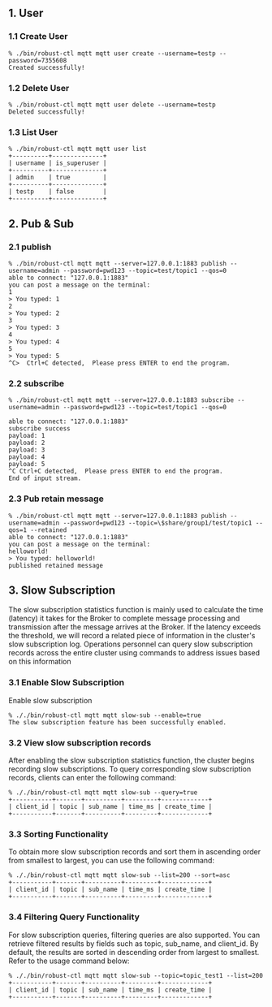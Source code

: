 ## 1. User
### 1.1 Create User
```console
% ./bin/robust-ctl mqtt mqtt user create --username=testp --password=7355608
Created successfully!
```

### 1.2 Delete User
```console
% ./bin/robust-ctl mqtt mqtt user delete --username=testp
Deleted successfully!
```

### 1.3 List User

```console
% ./bin/robust-ctl mqtt mqtt user list
+----------+--------------+
| username | is_superuser |
+----------+--------------+
| admin    | true         |
+----------+--------------+
| testp    | false        |
+----------+--------------+
```

## 2. Pub & Sub

### 2.1 publish
```console
% ./bin/robust-ctl mqtt mqtt --server=127.0.0.1:1883 publish --username=admin --password=pwd123 --topic=test/topic1 --qos=0
able to connect: "127.0.0.1:1883"
you can post a message on the terminal:
1
> You typed: 1
2
> You typed: 2
3
> You typed: 3
4
> You typed: 4
5
> You typed: 5
^C>  Ctrl+C detected,  Please press ENTER to end the program.
```

### 2.2 subscribe

```console
% ./bin/robust-ctl mqtt mqtt --server=127.0.0.1:1883 subscribe --username=admin --password=pwd123 --topic=test/topic1 --qos=0

able to connect: "127.0.0.1:1883"
subscribe success
payload: 1
payload: 2
payload: 3
payload: 4
payload: 5
^C Ctrl+C detected,  Please press ENTER to end the program.
End of input stream.
```

### 2.3 Pub retain message

```console
% ./bin/robust-ctl mqtt mqtt --server=127.0.0.1:1883 publish --username=admin --password=pwd123 --topic=\$share/group1/test/topic1 --qos=1 --retained
able to connect: "127.0.0.1:1883"
you can post a message on the terminal:
helloworld!
> You typed: helloworld!
published retained message
```

## 3. Slow Subscription

The slow subscription statistics function is mainly used to calculate the time (latency) it takes for the Broker to complete message processing and transmission after the message arrives at the Broker. If the latency exceeds the threshold, we will record a related piece of information in the cluster's slow subscription log. Operations personnel can query slow subscription records across the entire cluster using commands to address issues based on this information

### 3.1 Enable Slow Subscription

Enable slow subscription
```console
% ././bin/robust-ctl mqtt mqtt slow-sub --enable=true
The slow subscription feature has been successfully enabled.
```

### 3.2 View slow subscription records

After enabling the slow subscription statistics function, the cluster begins recording slow subscriptions. To query corresponding slow subscription records, clients can enter the following command:

   ```console
% ././bin/robust-ctl mqtt mqtt slow-sub --query=true
+-----------+-------+----------+---------+-------------+
| client_id | topic | sub_name | time_ms | create_time |
+-----------+-------+----------+---------+-------------+
```

### 3.3 Sorting Functionality

   To obtain more slow subscription records and sort them in ascending order from smallest to largest, you can use the following command:

   ```console
% ././bin/robust-ctl mqtt mqtt slow-sub --list=200 --sort=asc
+-----------+-------+----------+---------+-------------+
| client_id | topic | sub_name | time_ms | create_time |
+-----------+-------+----------+---------+-------------+
```

### 3.4 Filtering Query Functionality

For slow subscription queries, filtering queries are also supported. You can retrieve filtered results by fields such as topic, sub_name, and client_id. By default, the results are sorted in descending order from largest to smallest. Refer to the usage command below:

```console
% ././bin/robust-ctl mqtt mqtt slow-sub --topic=topic_test1 --list=200
+-----------+-------+----------+---------+-------------+
| client_id | topic | sub_name | time_ms | create_time |
+-----------+-------+----------+---------+-------------+
```
